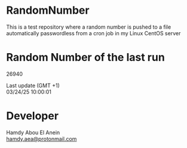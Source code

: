 # RandomNumber    
This is a test repository where a random number is pushed to a file automatically passwordless from a cron job in my Linux CentOS server    
# Random Number of the last run   
26940
      
Last update (GMT +1)    
03/24/25 10:00:01
# Developer    
Hamdy Abou El Anein   
hamdy.aea@protonmail.com
